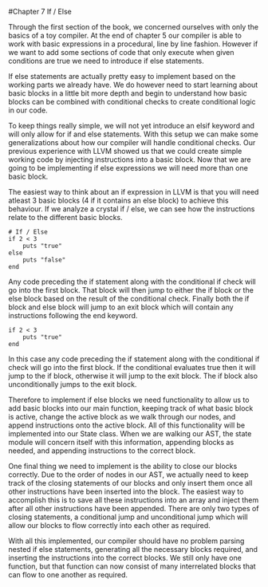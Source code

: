 #Chapter 7 If / Else

Through the first section of the book, we concerned ourselves with only the basics of a toy compiler. At the end of chapter 5 our compiler is able to work with basic expressions in a procedural, line by line fashion. However if we want to add some sections of code that only execute when given conditions are true we need to introduce if else statements.

If else statements are actually pretty easy to implement based on the working parts we already have. We do however need to start learning about basic blocks in a little bit more depth and begin to understand how basic blocks can be combined with conditional checks to create conditional logic in our code.

To keep things really simple, we will not yet introduce an elsif keyword and will only allow for if and else statements. With this setup we can make some generalizations about how our compiler will handle conditional checks. Our previous experience with LLVM showed us that we could create simple working code by injecting instructions into a basic block. Now that we are going to be implementing if else expressions we will need more than one basic block.

The easiest way to think about an if expression in LLVM is that you will need atleast 3 basic blocks (4 if it contains an else block) to achieve this behaviour. If we analyze a crystal if / else, we can see how the instructions relate to the different basic blocks.

```crystal
# If / Else
if 2 < 3
    puts "true"
else
    puts "false"
end
```

Any code preceding the if statement along with the conditional if check will go into the first block. That block will then jump to either the if block or the else block based on the result of the conditional check. Finally both the if block and else block will jump to an exit block which will contain any instructions following the end keyword.

```crystal
if 2 < 3
    puts "true"
end
```

In this case any code preceding the if statement along with the conditional if check will go into the first block. If the conditional evaluates true then it will jump to the if block, otherwise it will jump to the exit block. The if block also unconditionally jumps to the exit block.

Therefore to implement if else blocks we need functionality to allow us to add basic blocks into our main function, keeping track of what basic block is active, change the active block as we walk through our nodes, and append instructions onto the active block. All of this functionality will be implemented into our State class. When we are walking our AST, the state module will concern itself with this information, appending blocks as needed, and appending instructions to the correct block.

One final thing we need to implement is the ability to close our blocks correctly. Due to the order of nodes in our AST, we actually need to keep track of the closing statements of our blocks and only insert them once all other instructions have been inserted into the block. The easiest way to accomplish this is to save all these instructions into an array and inject them after all other instructions have been appended. There are only two types of closing statements, a conditional jump and unconditional jump which will allow our blocks to flow correctly into each other as required.

With all this implemented, our compiler should have no problem parsing nested if else statements, generating all the necessary blocks required, and inserting the instructions into the correct blocks. We still only have one function, but that function can now consist of many interrelated blocks that can flow to one another as required.
